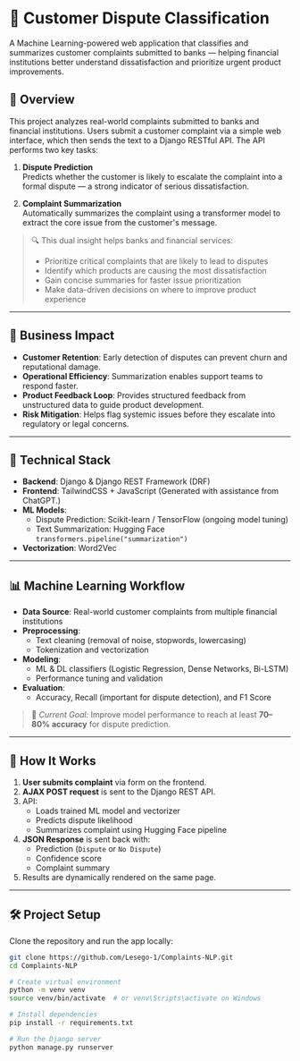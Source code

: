 # 🧾 Customer Dispute Classification

A Machine Learning-powered web application that classifies and summarizes customer complaints submitted to banks — helping financial institutions better understand dissatisfaction and prioritize urgent product improvements.

## 🚀 Overview

This project analyzes real-world complaints submitted to banks and financial institutions. Users submit a customer complaint via a simple web interface, which then sends the text to a Django RESTful API. The API performs two key tasks:

1. **Dispute Prediction**  
   Predicts whether the customer is likely to escalate the complaint into a formal dispute — a strong indicator of serious dissatisfaction.

2. **Complaint Summarization**  
   Automatically summarizes the complaint using a transformer model to extract the core issue from the customer's message.

> 🔍 This dual insight helps banks and financial services:
> - Prioritize critical complaints that are likely to lead to disputes
> - Identify which products are causing the most dissatisfaction
> - Gain concise summaries for faster issue prioritization
> - Make data-driven decisions on where to improve product experience

---

## 💼 Business Impact

- **Customer Retention**: Early detection of disputes can prevent churn and reputational damage.
- **Operational Efficiency**: Summarization enables support teams to respond faster.
- **Product Feedback Loop**: Provides structured feedback from unstructured data to guide product development.
- **Risk Mitigation**: Helps flag systemic issues before they escalate into regulatory or legal concerns.

---

## 🧠 Technical Stack

- **Backend**: Django & Django REST Framework (DRF)
- **Frontend**: TailwindCSS + JavaScript (Generated with assistance from ChatGPT.)
- **ML Models**:
  - Dispute Prediction: Scikit-learn / TensorFlow (ongoing model tuning)
  - Text Summarization: Hugging Face `transformers.pipeline("summarization")`
- **Vectorization**: Word2Vec

---

## 📊 Machine Learning Workflow

- **Data Source**: Real-world customer complaints from multiple financial institutions
- **Preprocessing**:
  - Text cleaning (removal of noise, stopwords, lowercasing)
  - Tokenization and vectorization
- **Modeling**:
  - ML & DL classifiers (Logistic Regression, Dense Networks, Bi-LSTM)
  - Performance tuning and validation
- **Evaluation**:
  - Accuracy, Recall (important for dispute detection), and F1 Score

> 🎯 *Current Goal:* Improve model performance to reach at least **70–80% accuracy** for dispute prediction.

---

## 🔧 How It Works

1. **User submits complaint** via form on the frontend.
2. **AJAX POST request** is sent to the Django REST API.
3. API:
   - Loads trained ML model and vectorizer
   - Predicts dispute likelihood
   - Summarizes complaint using Hugging Face pipeline
4. **JSON Response** is sent back with:
   - Prediction (`Dispute` or `No Dispute`)
   - Confidence score
   - Complaint summary
5. Results are dynamically rendered on the same page.

---

## 🛠️ Project Setup

Clone the repository and run the app locally:

```bash
git clone https://github.com/Lesego-1/Complaints-NLP.git
cd Complaints-NLP

# Create virtual environment
python -m venv venv
source venv/bin/activate  # or venv\Scripts\activate on Windows

# Install dependencies
pip install -r requirements.txt

# Run the Django server
python manage.py runserver

